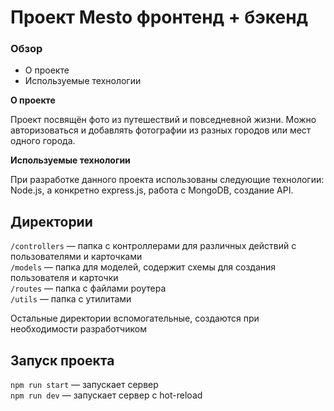 # Проект Mesto фронтенд + бэкенд

### Обзор

* О проекте
* Используемые технологии

**О проекте**

Проект посвящён фото из путешествий и повседневной жизни. Можно авторизоваться и добавлять фотографии из разных городов или мест одного города.

**Используемые технологии**

При разработке данного проекта использованы следующие технологии: Node.js, а конкретно express.js, работа с MongoDB, создание API.


## Директории

`/controllers` — папка с контроллерами для различных действий с пользователями и карточками  
`/models` — папка для моделей, содержит схемы для создания пользователя и карточки  
`/routes` — папка с файлами роутера  
`/utils` — папка с утилитами  
  
Остальные директории вспомогательные, создаются при необходимости разработчиком

## Запуск проекта

`npm run start` — запускает сервер   
`npm run dev` — запускает сервер с hot-reload
